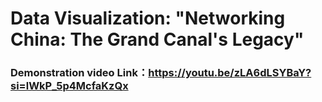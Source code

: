 # Data Visualization: "Networking China: The Grand Canal's Legacy"
### Demonstration video Link：https://youtu.be/zLA6dLSYBaY?si=lWkP_5p4McfaKzQx 

